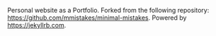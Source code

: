 Personal website as a Portfolio.
Forked from the following repository: https://github.com/mmistakes/minimal-mistakes.
Powered by https://jekyllrb.com.